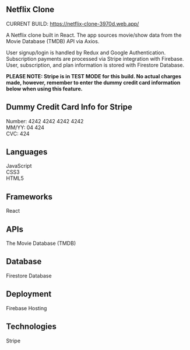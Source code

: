 ## Netflix Clone

CURRENT BUILD: https://netflix-clone-3970d.web.app/

A Netflix clone built in React. The app sources movie/show data from the Movie Database (TMDB) API via Axios.

User signup/login is handled by Redux and Google Authentication. Subscription payments are processed via Stripe integration with Firebase. User, subscription, and plan information is stored with Firestore Database.

**PLEASE NOTE: Stripe is in TEST MODE for this build. No actual charges made, however, remember to enter the dummy credit card information below when using this feature.**

## Dummy Credit Card Info for Stripe

Number: 4242 4242 4242 4242\
MM/YY: 04 424\
CVC: 424

## Languages

JavaScript\
CSS3\
HTML5

## Frameworks

React

## APIs

The Movie Database (TMDB)

## Database

Firestore Database

## Deployment

Firebase Hosting

## Technologies

Stripe